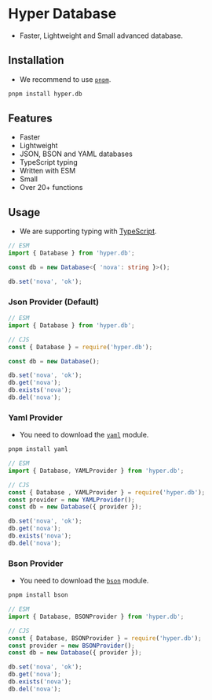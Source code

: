 # Hyper Database

- Faster, Lightweight and Small advanced database.

## Installation

- We recommend to use [`pnpm`](https://npmjs.com/pnpm).

```bash
pnpm install hyper.db
```

## Features

- Faster
- Lightweight
- JSON, BSON and YAML databases
- TypeScript typing
- Written with ESM
- Small
- Over 20+ functions

## Usage

- We are supporting typing with [TypeScript](https://typescriptlang.org).

```ts
// ESM
import { Database } from 'hyper.db';

const db = new Database<{ 'nova': string }>();

db.set('nova', 'ok');
```

### Json Provider (Default)

```js
// ESM
import { Database } from 'hyper.db';

// CJS
const { Database } = require('hyper.db');

const db = new Database();

db.set('nova', 'ok');
db.get('nova');
db.exists('nova');
db.del('nova');
```

### Yaml Provider

- You need to download the [`yaml`](https://npmjs.com/yaml) module.

```bash
pnpm install yaml
```

```js
// ESM
import { Database, YAMLProvider } from 'hyper.db';

// CJS
const { Database , YAMLProvider } = require('hyper.db');
const provider = new YAMLProvider();
const db = new Database({ provider });

db.set('nova', 'ok');
db.get('nova');
db.exists('nova');
db.del('nova');
```

### Bson Provider

- You need to download the [`bson`](https://npmjs.com/bson) module.

```bash
pnpm install bson
```

```js
// ESM
import { Database, BSONProvider } from 'hyper.db';

// CJS
const { Database, BSONProvider } = require('hyper.db');
const provider = new BSONProvider();
const db = new Database({ provider });

db.set('nova', 'ok');
db.get('nova');
db.exists('nova');
db.del('nova');
```
